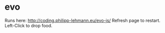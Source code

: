 # evo
Runs here: http://coding.philipp-lehmann.eu/evo-js/
Refresh page to restart. Left-Click to drop food.
